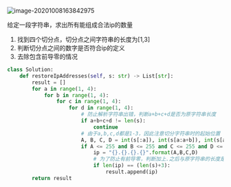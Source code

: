 ![image-20201008163842975](../../../.assert/image-20201008163842975.png)

给定一段字符串，求出所有能组成合法ip的数量

1. 找到四个切分点，切分点之间字符串的长度为[1,3]
2. 判断切分点之间的数字是否符合ip的定义
3. 去除包含前导零的情况

~~~python
class Solution:
    def restoreIpAddresses(self, s: str) -> List[str]:
        result = []
        for a in range(1, 4):
            for b in range(1, 4):
                for c in range(1, 4):
                    for d in range(1, 4):
                        # 防止解析字符串出错，判断a+b+c+d是否为原字符串长度
                        if a+b+c+d != len(s):
                            continue
                        # 由于a,b,c,d都是1-3，因此注意切分字符串时的起始位置
                        A, B, C, D = int(s[:a]), int(s[a:a+b]), int(s[a+b:a+b+c]), int(s[a+b+c:a+b+c+d])
                        if A <= 255 and B <= 255 and C <= 255 and D <= 255:
                            ip = "{}.{}.{}.{}".format(A,B,C,D)
                            # 为了防止有前导零，判断加上.之后与原字符串的长度是否相同
                            if len(ip) == (len(s)+3):
                                result.append(ip)
        return result
~~~

